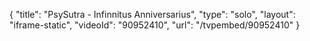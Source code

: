 {
    "title": "PsySutra - Infinnitus Anniversarius",
    "type": "solo",
    "layout": "iframe-static",
    "videoId": "90952410",
    "url": "\/tvpembed\/90952410"
}